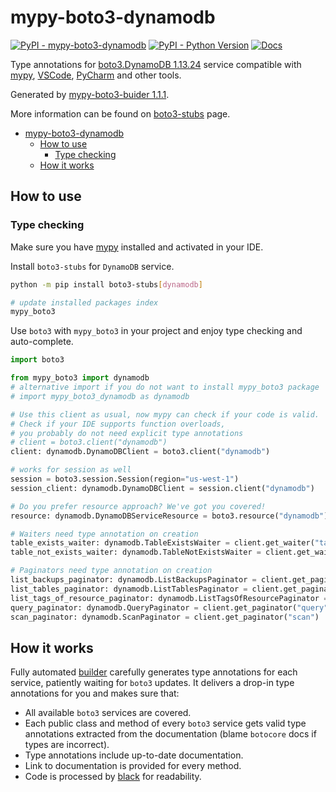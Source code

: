 # mypy-boto3-dynamodb

[![PyPI - mypy-boto3-dynamodb](https://img.shields.io/pypi/v/mypy-boto3-dynamodb.svg?color=blue)](https://pypi.org/project/mypy-boto3-dynamodb)
[![PyPI - Python Version](https://img.shields.io/pypi/pyversions/mypy-boto3-dynamodb.svg?color=blue)](https://pypi.org/project/mypy-boto3-dynamodb)
[![Docs](https://img.shields.io/readthedocs/mypy-boto3-builder.svg?color=blue)](https://mypy-boto3-builder.readthedocs.io/)

Type annotations for
[boto3.DynamoDB 1.13.24](https://boto3.amazonaws.com/v1/documentation/api/1.13.24/reference/services/dynamodb.html#DynamoDB) service
compatible with [mypy](https://github.com/python/mypy), [VSCode](https://code.visualstudio.com/),
[PyCharm](https://www.jetbrains.com/pycharm/) and other tools.

Generated by [mypy-boto3-buider 1.1.1](https://github.com/vemel/mypy_boto3_builder).

More information can be found on [boto3-stubs](https://pypi.org/project/boto3-stubs/) page.

- [mypy-boto3-dynamodb](#mypy-boto3-dynamodb)
  - [How to use](#how-to-use)
    - [Type checking](#type-checking)
  - [How it works](#how-it-works)

## How to use

### Type checking

Make sure you have [mypy](https://github.com/python/mypy) installed and activated in your IDE.

Install `boto3-stubs` for `DynamoDB` service.

```bash
python -m pip install boto3-stubs[dynamodb]

# update installed packages index
mypy_boto3
```

Use `boto3` with `mypy_boto3` in your project and enjoy type checking and auto-complete.

```python
import boto3

from mypy_boto3 import dynamodb
# alternative import if you do not want to install mypy_boto3 package
# import mypy_boto3_dynamodb as dynamodb

# Use this client as usual, now mypy can check if your code is valid.
# Check if your IDE supports function overloads,
# you probably do not need explicit type annotations
# client = boto3.client("dynamodb")
client: dynamodb.DynamoDBClient = boto3.client("dynamodb")

# works for session as well
session = boto3.session.Session(region="us-west-1")
session_client: dynamodb.DynamoDBClient = session.client("dynamodb")

# Do you prefer resource approach? We've got you covered!
resource: dynamodb.DynamoDBServiceResource = boto3.resource("dynamodb")

# Waiters need type annotation on creation
table_exists_waiter: dynamodb.TableExistsWaiter = client.get_waiter("table_exists")
table_not_exists_waiter: dynamodb.TableNotExistsWaiter = client.get_waiter("table_not_exists")

# Paginators need type annotation on creation
list_backups_paginator: dynamodb.ListBackupsPaginator = client.get_paginator("list_backups")
list_tables_paginator: dynamodb.ListTablesPaginator = client.get_paginator("list_tables")
list_tags_of_resource_paginator: dynamodb.ListTagsOfResourcePaginator = client.get_paginator("list_tags_of_resource")
query_paginator: dynamodb.QueryPaginator = client.get_paginator("query")
scan_paginator: dynamodb.ScanPaginator = client.get_paginator("scan")
```

## How it works

Fully automated [builder](https://github.com/vemel/mypy_boto3_builder) carefully generates
type annotations for each service, patiently waiting for `boto3` updates. It delivers
a drop-in type annotations for you and makes sure that:

- All available `boto3` services are covered.
- Each public class and method of every `boto3` service gets valid type annotations
  extracted from the documentation (blame `botocore` docs if types are incorrect).
- Type annotations include up-to-date documentation.
- Link to documentation is provided for every method.
- Code is processed by [black](https://github.com/psf/black) for readability.